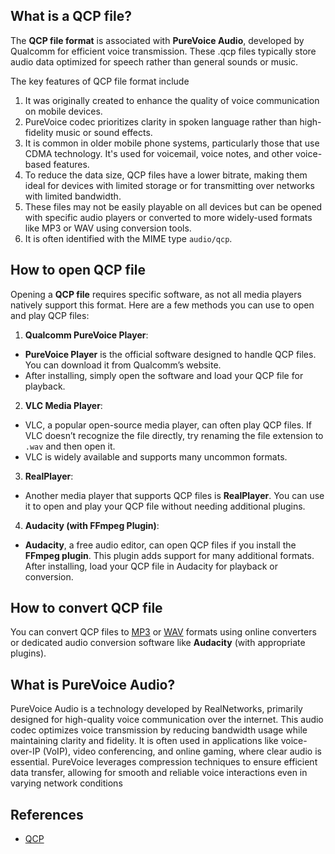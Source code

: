 ## What is a QCP file?

The **QCP file format** is associated with **PureVoice Audio**, developed by Qualcomm for efficient voice transmission. These .qcp files typically store audio data optimized for speech rather than general sounds or music. 

The key features of QCP file format include

1.  It was originally created to enhance the quality of voice communication on mobile devices.
2.  PureVoice codec prioritizes clarity in spoken language rather than high-fidelity music or sound effects.
3.  It is common in older mobile phone systems, particularly those that use CDMA technology. It's used for voicemail, voice notes, and other voice-based features.
4.  To reduce the data size, QCP files have a lower bitrate, making them ideal for devices with limited storage or for transmitting over networks with limited bandwidth.
5.  These files may not be easily playable on all devices but can be opened with specific audio players or converted to more widely-used formats like MP3 or WAV using conversion tools.
6.  It is often identified with the MIME type `audio/qcp`.

## How to open QCP file

Opening a **QCP file** requires specific software, as not all media players natively support this format. Here are a few methods you can use to open and play QCP files:

1. **Qualcomm PureVoice Player**:

-   **PureVoice Player** is the official software designed to handle QCP files. You can download it from Qualcomm’s website.
-   After installing, simply open the software and load your QCP file for playback.

2. **VLC Media Player**:

-   VLC, a popular open-source media player, can often play QCP files. If VLC doesn’t recognize the file directly, try renaming the file extension to `.wav` and then open it.
-   VLC is widely available and supports many uncommon formats.

3. **RealPlayer**:

-   Another media player that supports QCP files is **RealPlayer**. You can use it to open and play your QCP file without needing additional plugins.

4. **Audacity (with FFmpeg Plugin)**:

-   **Audacity**, a free audio editor, can open QCP files if you install the **FFmpeg plugin**. This plugin adds support for many additional formats. After installing, load your QCP file in Audacity for playback or conversion.

## How to convert QCP file

You can convert QCP files to [MP3][1] or [WAV][2] formats using online converters or dedicated audio conversion software like **Audacity** (with appropriate plugins).

## What is PureVoice Audio?

PureVoice Audio is a technology developed by RealNetworks, primarily designed for high-quality voice communication over the internet. This audio codec optimizes voice transmission by reducing bandwidth usage while maintaining clarity and fidelity. It is often used in applications like voice-over-IP (VoIP), video conferencing, and online gaming, where clear audio is essential. PureVoice leverages compression techniques to ensure efficient data transfer, allowing for smooth and reliable voice interactions even in varying network conditions

## References
* [QCP](https://en.wikipedia.org/wiki/QCP)

[1]: https://docs.fileformat.com/audio/mp3/
[2]: https://docs.fileformat.com/audio/wav/

